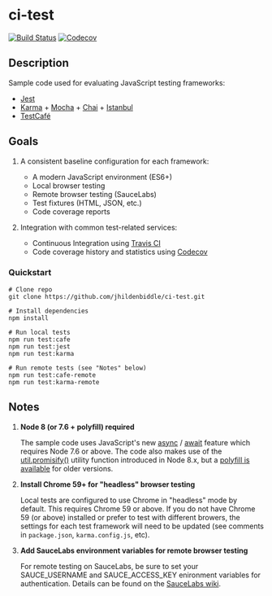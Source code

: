 # ci-test

[![Build Status](https://img.shields.io/travis/jhildenbiddle/ci-test.svg?style=flat-square)](https://travis-ci.org/jhildenbiddle/ci-test)
[![Codecov](https://img.shields.io/codecov/c/github/jhildenbiddle/ci-test.svg?style=flat-square)](https://codecov.io/gh/jhildenbiddle/ci-test)

## Description

Sample code used for evaluating JavaScript testing frameworks:

*   [Jest](https://facebook.github.io/jest/)
*   [Karma](https://karma-runner.github.io) + [Mocha](https://mochajs.org/) + [Chai](http://chaijs.com/) + [Istanbul](https://istanbul.js.org/)
*   [TestCafé](http://devexpress.github.io/testcafe/)

## Goals

1.  A consistent baseline configuration for each framework:

    *   A modern JavaScript environment (ES6+)
    *   Local browser testing
    *   Remote browser testing (SauceLabs)
    *   Test fixtures (HTML, JSON, etc.)
    *   Code coverage reports

2.  Integration with common test-related services:

    *   Continuous Integration using [Travis CI](https://travis-ci.org/)
    *   Code coverage history and statistics using [Codecov](https://codecov.io/)

### Quickstart

```shell
# Clone repo
git clone https://github.com/jhildenbiddle/ci-test.git

# Install dependencies
npm install

# Run local tests
npm run test:cafe
npm run test:jest
npm run test:karma

# Run remote tests (see "Notes" below)
npm run test:cafe-remote
npm run test:karma-remote
```

## Notes

1.  **Node 8 (or 7.6 + polyfill) required**

    The sample code uses JavaScript's new [async](https://developer.mozilla.org/en-US/docs/Web/JavaScript/Reference/Statements/async_function) / [await](https://developer.mozilla.org/en-US/docs/Web/JavaScript/Reference/Operators/await) feature which requires Node 7.6 or above. The code also makes use of the [util.promisify()](https://nodejs.org/api/util.html#util_util_promisify_original) utility function introduced in Node 8.x, but a [polyfill is available](https://github.com/ljharb/util.promisify) for older versions.
    
2.  **Install Chrome 59+ for "headless" browser testing**

    Local tests are configured to use Chrome in "headless" mode by default. This requires Chrome 59 or above. If you do not have Chrome 59 (or above) installed or prefer to test with different browers, the settings for each test framework will need to be updated (see comments in `package.json`, `karma.config.js`, etc).
    
3.  **Add SauceLabs environment variables for remote browser testing**

    For remote testing on SauceLabs, be sure to set your SAUCE_USERNAME and SAUCE_ACCESS_KEY enironment variables for authentication. Details can be found on the [SauceLabs wiki](https://wiki.saucelabs.com/display/DOCS/Best+Practice%3A+Use+Environment+Variables+for+Authentication+Credentials).
